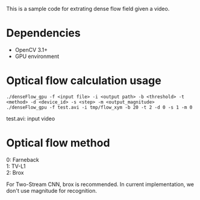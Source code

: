 This is a sample code for extrating dense flow field given a video.

# Dependencies
* OpenCV 3.1+
* GPU environment

# Optical flow calculation usage
```
./denseFlow_gpu -f <input file> -i <output path> -b <threshold> -t <method> -d <device_id> -s <step> -m <output_magnitude>
./denseFlow_gpu -f test.avi -i tmp/flow_xym -b 20 -t 2 -d 0 -s 1 -m 0
```
test.avi: input video

# Optical flow method
0: Farneback  
1: TV-L1  
2: Brox  

For Two-Stream CNN, brox is recommended.
In current implementation, we don't use magnitude for recognition.
